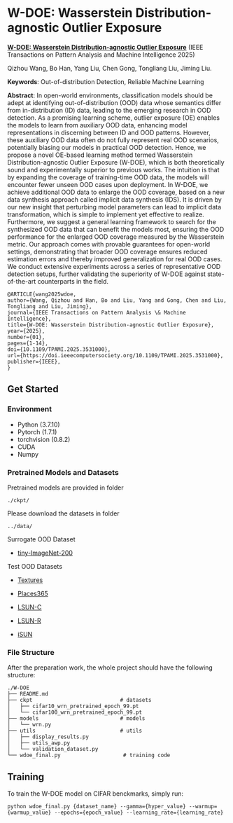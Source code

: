 # W-DOE: Wasserstein Distribution-agnostic Outlier Exposure

**[W-DOE: Wasserstein Distribution-agnostic Outlier Exposure](https://ieeexplore.ieee.org/stamp/stamp.jsp?arnumber=10844561)**   (IEEE Transactions on Pattern Analysis and Machine Intelligence 2025)

Qizhou Wang, Bo Han, Yang Liu, Chen Gong, Tongliang Liu, Jiming Liu. 




**Keywords**: Out-of-distribution Detection, Reliable Machine Learning


**Abstract**: In open-world environments, classification models should be adept at identifying out-of-distribution (OOD) data whose semantics differ from in-distribution (ID) data, leading to the emerging research in OOD detection. As a promising learning scheme, outlier exposure (OE) enables the models to learn from auxiliary OOD data, enhancing model representations in discerning between ID and OOD patterns. However, these auxiliary OOD data often do not fully represent real OOD scenarios, potentially biasing our models in practical OOD detection. Hence, we propose a novel OE-based learning method termed Wasserstein Distribution-agnostic Outlier Exposure (W-DOE), which is both theoretically sound and experimentally superior to previous works. The intuition is that by expanding the coverage of training-time OOD data, the models will encounter fewer unseen OOD cases upon deployment. In W-DOE, we achieve additional OOD data to enlarge the OOD coverage, based on a new data synthesis approach called implicit data synthesis (IDS). It is driven by our new insight that perturbing model parameters can lead to implicit data transformation, which is simple to implement yet effective to realize. Furthermore, we suggest a general learning framework to search for the synthesized OOD data that can benefit the models most, ensuring the OOD performance for the enlarged OOD coverage measured by the Wasserstein metric. Our approach comes with provable guarantees for open-world settings, demonstrating that broader OOD coverage ensures reduced estimation errors and thereby improved generalization for real OOD cases. We conduct extensive experiments across a series of representative OOD detection setups, further validating the superiority of W-DOE against state-of-the-art counterparts in the field. 

```
@ARTICLE{wang2025wdoe,
author={Wang, Qizhou and Han, Bo and Liu, Yang and Gong, Chen and Liu, Tongliang and Liu, Jiming},
journal={IEEE Transactions on Pattern Analysis \& Machine Intelligence},
title={W-DOE: Wasserstein Distribution-agnostic Outlier Exposure},
year={2025},
number={01},
pages={1-14},
doi={10.1109/TPAMI.2025.3531000},
url={https://doi.ieeecomputersociety.org/10.1109/TPAMI.2025.3531000},
publisher={IEEE},
}
```

## Get Started

### Environment
- Python (3.7.10)
- Pytorch (1.7.1)
- torchvision (0.8.2)
- CUDA
- Numpy

### Pretrained Models and Datasets

Pretrained models are provided in folder

```
./ckpt/
```

Please download the datasets in folder

```
../data/
```

Surrogate OOD Dataset

- [tiny-ImageNet-200](https://github.com/chihhuiho/CLAE/blob/main/datasets/download_tinyImagenet.sh)


Test OOD Datasets 

- [Textures](https://www.robots.ox.ac.uk/~vgg/data/dtd/)

- [Places365](http://places2.csail.mit.edu/download.html)

- [LSUN-C](https://www.dropbox.com/s/fhtsw1m3qxlwj6h/LSUN.tar.gz)
 
- [LSUN-R](https://www.dropbox.com/s/moqh2wh8696c3yl/LSUN_resize.tar.gz)

- [iSUN](https://www.dropbox.com/s/ssz7qxfqae0cca5/iSUN.tar.gz)


### File Structure

After the preparation work, the whole project should have the following structure:

```
./W-DOE
├── README.md
├── ckpt                            # datasets
│   ├── cifar10_wrn_pretrained_epoch_99.pt 
│   └── cifar100_wrn_pretrained_epoch_99.pt
├── models                          # models
│   └── wrn.py
├── utils                           # utils
│   ├── display_results.py                        
│   ├── utils_awp.py
│   └── validation_dataset.py
└── wdoe_final.py                    # training code
```



## Training

To train the W-DOE model on CIFAR benckmarks, simply run:


```
python wdoe_final.py {dataset_name} --gamma={hyper_value} --warmup={warmup_value} --epochs={epoch_value} --learning_rate={learning_rate}
```
